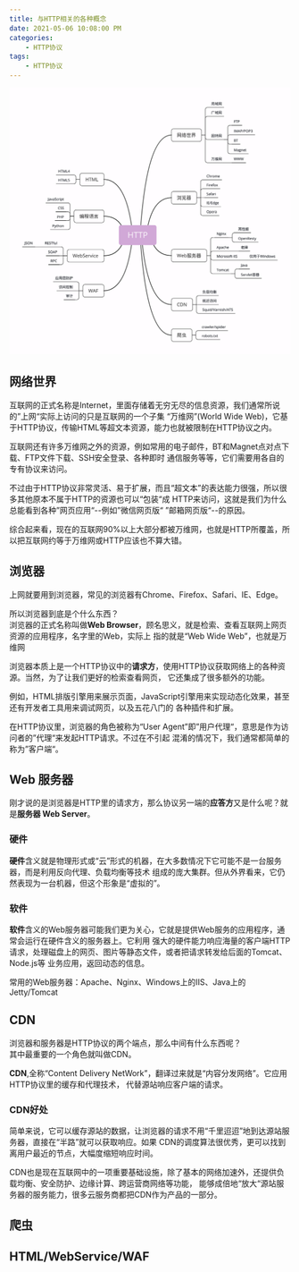 ```yaml
---
title: 与HTTP相关的各种概念
date: 2021-05-06 10:08:00 PM
categories:
    - HTTP协议
tags:
    - HTTP协议
---
```

![An image](/img/HTTP-02.png)
## 网络世界
互联网的正式名称是Internet，里面存储着无穷无尽的信息资源，我们通常所说的”上网“实际上访问的只是互联网的一个子集
“万维网”(World Wide Web)，它基于HTTP协议，传输HTML等超文本资源，能力也就被限制在HTTP协议之内。  

互联网还有许多万维网之外的资源，例如常用的电子邮件，BT和Magnet点对点下载、FTP文件下载、SSH安全登录、各种即时
通信服务等等，它们需要用各自的专有协议来访问。  

不过由于HTTP协议非常灵活、易于扩展，而且“超文本”的表达能力很强，所以很多其他原本不属于HTTP的资源也可以“包装“成
HTTP来访问，这就是我们为什么总能看到各种”网页应用“--例如”微信网页版“ ”邮箱网页版“--的原因。  

综合起来看，现在的互联网90%以上大部分都被万维网，也就是HTTP所覆盖，所以把互联网约等于万维网或HTTP应该也不算大错。

## 浏览器
上网就要用到浏览器，常见的浏览器有Chrome、Firefox、Safari、IE、Edge。  

所以浏览器到底是个什么东西？  
浏览器的正式名称叫做**Web Browser**，顾名思义，就是检索、查看互联网上网页资源的应用程序，名字里的Web，实际上
指的就是“Web Wide Web”，也就是万维网

浏览器本质上是一个HTTP协议中的**请求方**，使用HTTP协议获取网络上的各种资源。当然，为了让我们更好的检索查看网页，
它还集成了很多额外的功能。  

例如，HTML排版引擎用来展示页面，JavaScript引擎用来实现动态化效果，甚至还有开发者工具用来调试网页，以及五花八门的
各种插件和扩展。

在HTTP协议里，浏览器的角色被称为“User Agent”即”用户代理“，意思是作为访问者的”代理“来发起HTTP请求。不过在不引起
混淆的情况下，我们通常都简单的称为”客户端“。

## Web 服务器
刚才说的是浏览器是HTTP里的请求方，那么协议另一端的**应答方**又是什么呢？就是**服务器 Web Server**。

### 硬件
**硬件**含义就是物理形式或“云”形式的机器，在大多数情况下它可能不是一台服务器，而是利用反向代理、负载均衡等技术
组成的庞大集群。但从外界看来，它仍然表现为一台机器，但这个形象是“虚拟的”。

### 软件
**软件**含义的Web服务器可能我们更为关心，它就是提供Web服务的应用程序，通常会运行在硬件含义的服务器上。它利用
强大的硬件能力响应海量的客户端HTTP请求，处理磁盘上的网页、图片等静态文件，或者把请求转发给后面的Tomcat、Node.js等
业务应用，返回动态的信息。

常用的Web服务器：Apache、Nginx、Windows上的IIS、Java上的Jetty/Tomcat

## CDN
浏览器和服务器是HTTP协议的两个端点，那么中间有什么东西呢？  
其中最重要的一个角色就叫做CDN。

**CDN**,全称“Content Delivery NetWork”，翻译过来就是“内容分发网络”。它应用HTTP协议里的缓存和代理技术，
代替源站响应客户端的请求。

### CDN好处
简单来说，它可以缓存源站的数据，让浏览器的请求不用“千里迢迢”地到达源站服务器，直接在“半路”就可以获取响应。如果
CDN的调度算法很优秀，更可以找到离用户最近的节点，大幅度缩短响应时间。

CDN也是现在互联网中的一项重要基础设施，除了基本的网络加速外，还提供负载均衡、安全防护、边缘计算、跨运营商网络等功能，
能够成倍地“放大“源站服务器的服务能力，很多云服务商都把CDN作为产品的一部分。

## 爬虫

## HTML/WebService/WAF
